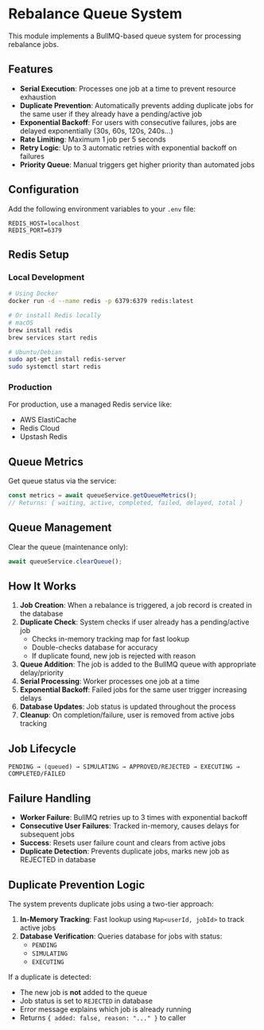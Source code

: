 # Rebalance Queue System

This module implements a BullMQ-based queue system for processing rebalance jobs.

## Features

- **Serial Execution**: Processes one job at a time to prevent resource exhaustion
- **Duplicate Prevention**: Automatically prevents adding duplicate jobs for the same user if they already have a pending/active job
- **Exponential Backoff**: For users with consecutive failures, jobs are delayed exponentially (30s, 60s, 120s, 240s...)
- **Rate Limiting**: Maximum 1 job per 5 seconds
- **Retry Logic**: Up to 3 automatic retries with exponential backoff on failures
- **Priority Queue**: Manual triggers get higher priority than automated jobs

## Configuration

Add the following environment variables to your `.env` file:

```env
REDIS_HOST=localhost
REDIS_PORT=6379
```

## Redis Setup

### Local Development

```bash
# Using Docker
docker run -d --name redis -p 6379:6379 redis:latest

# Or install Redis locally
# macOS
brew install redis
brew services start redis

# Ubuntu/Debian
sudo apt-get install redis-server
sudo systemctl start redis
```

### Production

For production, use a managed Redis service like:
- AWS ElastiCache
- Redis Cloud
- Upstash Redis

## Queue Metrics

Get queue status via the service:

```typescript
const metrics = await queueService.getQueueMetrics();
// Returns: { waiting, active, completed, failed, delayed, total }
```

## Queue Management

Clear the queue (maintenance only):

```typescript
await queueService.clearQueue();
```

## How It Works

1. **Job Creation**: When a rebalance is triggered, a job record is created in the database
2. **Duplicate Check**: System checks if user already has a pending/active job
   - Checks in-memory tracking map for fast lookup
   - Double-checks database for accuracy
   - If duplicate found, new job is rejected with reason
3. **Queue Addition**: The job is added to the BullMQ queue with appropriate delay/priority
4. **Serial Processing**: Worker processes one job at a time
5. **Exponential Backoff**: Failed jobs for the same user trigger increasing delays
6. **Database Updates**: Job status is updated throughout the process
7. **Cleanup**: On completion/failure, user is removed from active jobs tracking

## Job Lifecycle

```
PENDING → (queued) → SIMULATING → APPROVED/REJECTED → EXECUTING → COMPLETED/FAILED
```

## Failure Handling

- **Worker Failure**: BullMQ retries up to 3 times with exponential backoff
- **Consecutive User Failures**: Tracked in-memory, causes delays for subsequent jobs
- **Success**: Resets user failure count and clears from active jobs
- **Duplicate Detection**: Prevents duplicate jobs, marks new job as REJECTED in database

## Duplicate Prevention Logic

The system prevents duplicate jobs using a two-tier approach:

1. **In-Memory Tracking**: Fast lookup using `Map<userId, jobId>` to track active jobs
2. **Database Verification**: Queries database for jobs with status:
   - `PENDING`
   - `SIMULATING`
   - `EXECUTING`

If a duplicate is detected:
- The new job is **not** added to the queue
- Job status is set to `REJECTED` in database
- Error message explains which job is already running
- Returns `{ added: false, reason: "..." }` to caller
